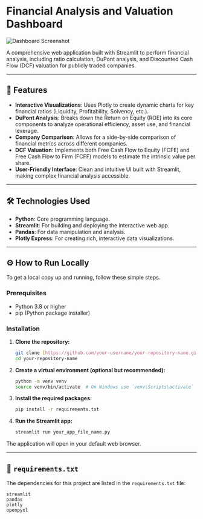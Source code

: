 # Financial Analysis and Valuation Dashboard

![Dashboard Screenshot](<URL_TO_YOUR_SCREENSHOT_HERE>)

A comprehensive web application built with Streamlit to perform financial analysis, including ratio calculation, DuPont analysis, and Discounted Cash Flow (DCF) valuation for publicly traded companies.

---

## 🚀 Features

* **Interactive Visualizations**: Uses Plotly to create dynamic charts for key financial ratios (Liquidity, Profitability, Solvency, etc.).
* **DuPont Analysis**: Breaks down the Return on Equity (ROE) into its core components to analyze operational efficiency, asset use, and financial leverage.
* **Company Comparison**: Allows for a side-by-side comparison of financial metrics across different companies.
* **DCF Valuation**: Implements both Free Cash Flow to Equity (FCFE) and Free Cash Flow to Firm (FCFF) models to estimate the intrinsic value per share.
* **User-Friendly Interface**: Clean and intuitive UI built with Streamlit, making complex financial analysis accessible.

---

## 🛠️ Technologies Used

* **Python**: Core programming language.
* **Streamlit**: For building and deploying the interactive web app.
* **Pandas**: For data manipulation and analysis.
* **Plotly Express**: For creating rich, interactive data visualizations.

---

## ⚙️ How to Run Locally

To get a local copy up and running, follow these simple steps.

### Prerequisites

* Python 3.8 or higher
* pip (Python package installer)

### Installation

1.  **Clone the repository:**
    ```sh
    git clone [https://github.com/your-username/your-repository-name.git](https://github.com/your-username/your-repository-name.git)
    cd your-repository-name
    ```

2.  **Create a virtual environment (optional but recommended):**
    ```sh
    python -m venv venv
    source venv/bin/activate  # On Windows use `venv\Scripts\activate`
    ```

3.  **Install the required packages:**
    ```sh
    pip install -r requirements.txt
    ```

4.  **Run the Streamlit app:**
    ```sh
    streamlit run your_app_file_name.py
    ```

The application will open in your default web browser.

---

## 📄 `requirements.txt`

The dependencies for this project are listed in the `requirements.txt` file:

```text
streamlit
pandas
plotly
openpyxl
